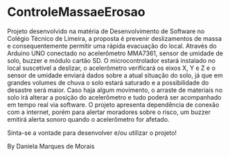 ControleMassaeErosao
====================

Projeto desenvolvido na matéria de Desenvolvimento de Software no Colégio Técnico de Limeira, a proposta é prevenir 
deslizamentos de massa e consequentemente permitir uma rápida evacuação do local. Através do Arduino UNO conectado no 
acelerômetro MMA7361, sensor de umidade de solo, buzzer e módulo cartão SD. O microcontrolador estará instalado no local 
suscetível a deslizar, o acelerômetro verificará os eixos X, Y e Z e o sensor de umidade enviará dados sobre a atual 
situação do solo, já que em grandes volumes de chuva o solo estará saturado e a possibilidade do desastre será maior. 
Caso haja algum movimento, o arraste de materiais no solo irá alterar a posição do acelerômetro e tudo poderá ser 
acompanhado em tempo real via software. O projeto apresenta dependência de conexão com a internet, porém para alertar moradores sobre o risco, um buzzer emitirá alerta sonoro quando o acelerômetro for afetado.

Sinta-se a vontade para desenvolver e/ou utilizar o projeto!

By Daniela Marques de Morais
